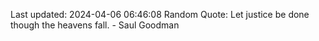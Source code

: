 Last updated: 2024-04-06 06:46:08
Random Quote: Let justice be done though the heavens fall. - Saul Goodman